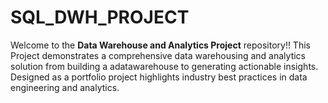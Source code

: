 # SQL_DWH_PROJECT
Welcome to the **Data Warehouse and Analytics Project** repository!!
This Project demonstrates a comprehensive data warehousing and analytics solution from building a adatawarehouse to generating actionable insights. Designed as a portfolio project highlights industry best practices in data engineering and analytics.

